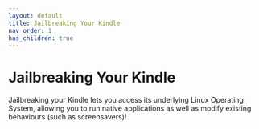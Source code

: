 ```yaml
---
layout: default
title: Jailbreaking Your Kindle
nav_order: 1
has_children: true
---
```


# Jailbreaking Your Kindle
Jailbreaking your Kindle lets you access its underlying Linux Operating System, allowing you to run native applications as well as modify existing behaviours (such as screensavers)!